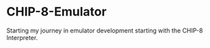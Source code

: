 # CHIP-8-Emulator
Starting my journey in emulator development starting with the CHIP-8 Interpreter.
